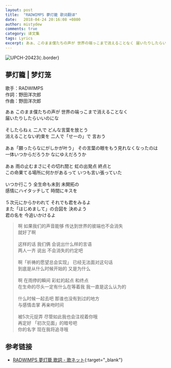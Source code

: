 ```yaml
---
layout: post
title:  "RADWIMPS 夢灯籠 歌词翻译"
date:   2018-04-24 20:16:08 +0800
author: mistydew
comments: true
category: 译文集
tags: Lyrics
excerpt: あぁ、このまま僕たちの声が 世界の端っこまで消えることなく 届いたりしたらいいのにな。
---
```

![UPCH-20423](https://mistydew.github.io/assets/images/cover/misc/UPCH-20423.jpg){:.border}

## 夢灯籠 | 梦灯笼

歌手：RADWIMPS<br>
作詞：野田洋次郎<br>
作曲：野田洋次郎

<div class="lyric-original">
<p>
あぁ このまま僕たちの声が 世界の端っこまで消えることなく<br>
届いたりしたらいいのにな<br>
<br>
そしたらねぇ 二人で どんな言葉を放とう<br>
消えることない約束を 二人で「せーの」で 言おう<br>
<br>
あぁ「願ったらなにがしかが叶う」 その言葉の眼をもう見れなくなったのは<br>
一体いつからだろうか なにゆえだろうか<br>
<br>
あぁ 雨の止むまさにその切れ間と 虹の出発点 終点と<br>
この命果てる場所に何かがあるって いつも言い張っていた<br>
<br>
いつか行こう 全生命も未到 未開拓の<br>
感情にハイタッチして 時間にキスを<br>
<br>
５次元にからかわれて それでも君をみるよ<br>
また「はじめまして」の合図を 決めよう<br>
君の名を 今追いかけるよ
</p>
</div>

<div class="lyric-translation">
<blockquote>
啊 如果我们的声音能够 传达到世界的彼端也不会消失<br>
就好了啊<br>
<br>
这样的话 我们俩 会说出什么样的言语<br>
两人一齐 说出 不会消失的约定吧<br>
<br>
啊「祈祷的愿望总会实现」 已经无法面对这句话<br>
到底是从什么时候开始的 又是为什么<br>
<br>
啊 在雨停的瞬间 彩虹的起点 和终点<br>
在生命的尽头一定有什么在等着我 我一直是这么认为的<br>
<br>
什么时候一起去吧 那谁也没有到过的地方<br>
与感情击掌 再亲吻时间<br>
<br>
被5次元捉弄 尽管如此我也会注视着你哦<br>
再定好 「初次见面」的暗号吧<br>
你的名字 现在我将追寻哦
</blockquote>
</div>

## 参考链接

* [RADWIMPS 夢灯籠 歌詞 - 歌ネット](https://www.uta-net.com/song/213758){:target="_blank"}
